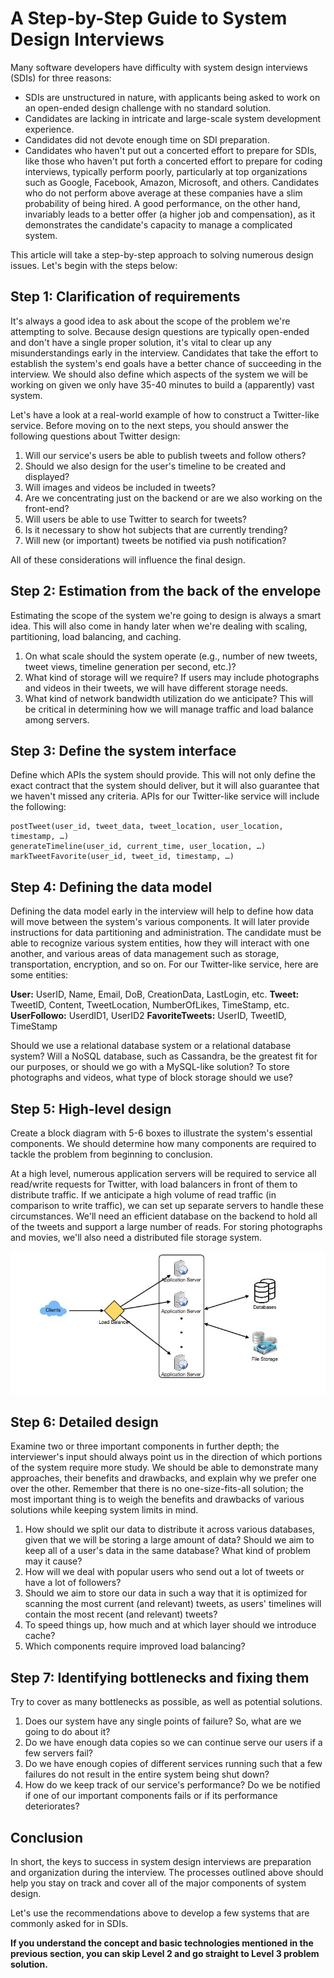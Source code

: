 # A Step-by-Step Guide to System Design Interviews

Many software developers have difficulty with system design interviews (SDIs) for three reasons:

- SDIs are unstructured in nature, with applicants being asked to work on an open-ended design challenge with no standard solution.
- Candidates are lacking in intricate and large-scale system development experience.
- Candidates did not devote enough time on SDI preparation.
- Candidates who haven't put out a concerted effort to prepare for SDIs, like those who haven't put forth a concerted effort to prepare for coding interviews, typically perform poorly, particularly at top organizations such as Google, Facebook, Amazon, Microsoft, and others. Candidates who do not perform above average at these companies have a slim probability of being hired. A good performance, on the other hand, invariably leads to a better offer (a higher job and compensation), as it demonstrates the candidate's capacity to manage a complicated system.

This article will take a step-by-step approach to solving numerous design issues. Let's begin with the steps below:

## Step 1: Clarification of requirements

It's always a good idea to ask about the scope of the problem we're attempting to solve. Because design questions are typically open-ended and don't have a single proper solution, it's vital to clear up any misunderstandings early in the interview. Candidates that take the effort to establish the system's end goals have a better chance of succeeding in the interview. We should also define which aspects of the system we will be working on given we only have 35-40 minutes to build a (apparently) vast system.

Let's have a look at a real-world example of how to construct a Twitter-like service. Before moving on to the next steps, you should answer the following questions about Twitter design:

1. Will our service's users be able to publish tweets and follow others?
2. Should we also design for the user's timeline to be created and displayed?
3. Will images and videos be included in tweets?
4. Are we concentrating just on the backend or are we also working on the front-end?
5. Will users be able to use Twitter to search for tweets?
6. Is it necessary to show hot subjects that are currently trending?
7. Will new (or important) tweets be notified via push notification?

All of these considerations will influence the final design.

## Step 2: Estimation from the back of the envelope
Estimating the scope of the system we're going to design is always a smart idea. This will also come in handy later when we're dealing with scaling, partitioning, load balancing, and caching.

1. On what scale should the system operate (e.g., number of new tweets, tweet views, timeline generation per second, etc.)?
2. What kind of storage will we require? If users may include photographs and videos in their tweets, we will have different storage needs.
3. What kind of network bandwidth utilization do we anticipate? This will be critical in determining how we will manage traffic and load balance among servers.

## Step 3: Define the system interface
Define which APIs the system should provide. This will not only define the exact contract that the system should deliver, but it will also guarantee that we haven't missed any criteria. APIs for our Twitter-like service will include the following:

    postTweet(user_id, tweet_data, tweet_location, user_location, timestamp, …)  
    generateTimeline(user_id, current_time, user_location, …)  
    markTweetFavorite(user_id, tweet_id, timestamp, …)  

## Step 4: Defining the data model
Defining the data model early in the interview will help to define how data will move between the system's various components. It will later provide instructions for data partitioning and administration. The candidate must be able to recognize various system entities, how they will interact with one another, and various areas of data management such as storage, transportation, encryption, and so on. For our Twitter-like service, here are some entities:

**User:** UserID, Name, Email, DoB, CreationData, LastLogin, etc.
**Tweet:** TweetID, Content, TweetLocation, NumberOfLikes, TimeStamp, etc.
**UserFollowo:** UserdID1, UserID2
**FavoriteTweets:** UserID, TweetID, TimeStamp

Should we use a relational database system or a relational database system? Will a NoSQL database, such as Cassandra, be the greatest fit for our purposes, or should we go with a MySQL-like solution? To store photographs and videos, what type of block storage should we use?

## Step 5: High-level design
Create a block diagram with 5-6 boxes to illustrate the system's essential components. We should determine how many components are required to tackle the problem from beginning to conclusion.

At a high level, numerous application servers will be required to service all read/write requests for Twitter, with load balancers in front of them to distribute traffic. If we anticipate a high volume of read traffic (in comparison to write traffic), we can set up separate servers to handle these circumstances. We'll need an efficient database on the backend to hold all of the tweets and support a large number of reads. For storing photographs and movies, we'll also need a distributed file storage system.

<p align="center"> 
  <kbd>
  <a href="https://github.com/jayaemekar/systemdesign" target="_blank"><img src="../docs/images/SystemDesignInterview.JPG">
  </a>
  </kbd>
</p>

## Step 6: Detailed design
Examine two or three important components in further depth; the interviewer's input should always point us in the direction of which portions of the system require more study. We should be able to demonstrate many approaches, their benefits and drawbacks, and explain why we prefer one over the other. Remember that there is no one-size-fits-all solution; the most important thing is to weigh the benefits and drawbacks of various solutions while keeping system limits in mind.

1. How should we split our data to distribute it across various databases, given that we will be storing a large amount of data? Should we aim to keep all of a user's data in the same database? What kind of problem may it cause?
2. How will we deal with popular users who send out a lot of tweets or have a lot of followers?
3. Should we aim to store our data in such a way that it is optimized for scanning the most current (and relevant) tweets, as users' timelines will contain the most recent (and relevant) tweets?
4. To speed things up, how much and at which layer should we introduce cache?
5. Which components require improved load balancing?

## Step 7: Identifying bottlenecks and fixing them
Try to cover as many bottlenecks as possible, as well as potential solutions.

1. Does our system have any single points of failure? So, what are we going to do about it?
2. Do we have enough data copies so we can continue serve our users if a few servers fail?
3. Do we have enough copies of different services running such that a few failures do not result in the entire system being shut down?
4. How do we keep track of our service's performance? Do we be notified if one of our important components fails or if its performance deteriorates?

## Conclusion
In short, the keys to success in system design interviews are preparation and organization during the interview. The processes outlined above should help you stay on track and cover all of the major components of system design.

Let's use the recommendations above to develop a few systems that are commonly asked for in SDIs.

**If you understand the concept and basic technologies mentioned in the previous section, you can skip Level 2 and go straight to Level 3 problem solution.**